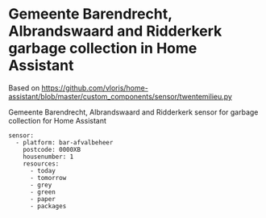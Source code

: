 # Gemeente Barendrecht, Albrandswaard and Ridderkerk garbage collection in Home Assistant

Based on https://github.com/vloris/home-assistant/blob/master/custom_components/sensor/twentemilieu.py

Gemeente Barendrecht, Albrandswaard and Ridderkerk sensor for garbage collection for Home Assistant


```
sensor:
  - platform: bar-afvalbeheer
    postcode: 0000XB
    housenumber: 1
    resources:
      - today
      - tomorrow
      - grey
      - green
      - paper
      - packages
```
